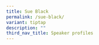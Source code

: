 ```yaml
---
title: Sue Black
permalink: /sue-black/
variant: tiptap
description: ""
third_nav_title: Speaker profiles
---
```

